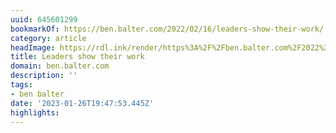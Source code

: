 ```yaml
---
uuid: 645601299
bookmarkOf: https://ben.balter.com/2022/02/16/leaders-show-their-work/
category: article
headImage: https://rdl.ink/render/https%3A%2F%2Fben.balter.com%2F2022%2F02%2F16%2Fleaders-show-their-work%2F
title: Leaders show their work
domain: ben.balter.com
description: ''
tags:
- ben balter
date: '2023-01-26T19:47:53.445Z'
highlights:
---
```



